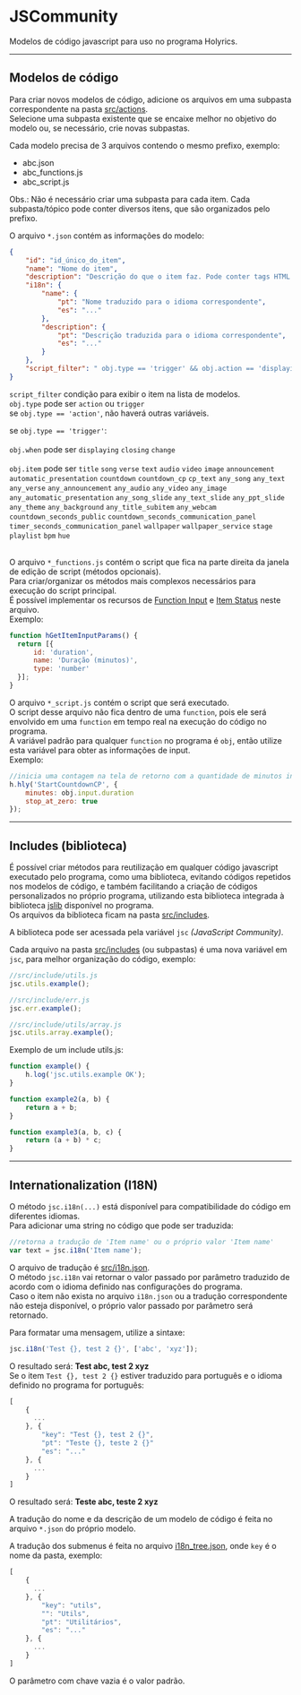 # JSCommunity
Modelos de código javascript para uso no programa Holyrics.

---

## Modelos de código

Para criar novos modelos de código, adicione os arquivos em uma subpasta correspondente na pasta [src/actions](src/actions).<br>
Selecione uma subpasta existente que se encaixe melhor no objetivo do modelo ou, se necessário, crie novas subpastas.

Cada modelo precisa de 3 arquivos contendo o mesmo prefixo, exemplo:<br>
- abc.json<br>
- abc_functions.js<br>
- abc_script.js<br>

Obs.: Não é necessário criar uma subpasta para cada item. Cada subpasta/tópico pode conter diversos itens, que são organizados pelo prefixo.<br>

O arquivo `*.json` contém as informações do modelo:<br>
```json
{
    "id": "id_único_do_item",
    "name": "Nome do item",
    "description": "Descrição do que o item faz. Pode conter tags HTML para melhor formatação. <b>bold</b>, <i>italic</i>, etc...",
    "i18n": {
        "name": {
            "pt": "Nome traduzido para o idioma correspondente",
            "es": "..."
        },
        "description": {
            "pt": "Descrição traduzida para o idioma correspondente",
            "es": "..."
        }
    },
    "script_filter": " obj.type == 'trigger' && obj.action == 'displaying' && obj.item == 'image' "
}
```

`script_filter` condição para exibir o item na lista de modelos.<br>
`obj.type` pode ser `action` ou `trigger`<br>
se `obj.type == 'action'`, não haverá outras variáveis.

se `obj.type == 'trigger'`:<br>
<br>
`obj.when` pode ser `displaying` `closing` `change`<br>
<br>
`obj.item` pode ser `title` `song` `verse` `text` `audio` `video` `image` `announcement` `automatic_presentation` `countdown` `countdown_cp` `cp_text` `any_song` `any_text` `any_verse` `any_announcement` `any_audio` `any_video` `any_image` `any_automatic_presentation` `any_song_slide` `any_text_slide` `any_ppt_slide` `any_theme` `any_background` `any_title_subitem` `any_webcam` `countdown_seconds_public` `countdown_seconds_communication_panel` `timer_seconds_communication_panel` `wallpaper` `wallpaper_service` `stage` `playlist` `bpm` `hue`<br>
<br>

O arquivo `*_functions.js` contém o script que fica na parte direita da janela de edição de script (métodos opcionais).<br>
Para criar/organizar os métodos mais complexos necessários para execução do script principal.<br>
É possível implementar os recursos de [Function Input](https://github.com/holyrics/Scripts/blob/main/FunctionInput.md) e [Item Status](https://github.com/holyrics/Scripts/blob/main/ItemStatus.md) neste arquivo.<br>
Exemplo:
```javascript
function hGetItemInputParams() {
  return [{
      id: 'duration',
      name: 'Duração (minutos)',
      type: 'number'
  }];
}
```

O arquivo `*_script.js` contém o script que será executado.<br>
O script desse arquivo não fica dentro de uma `function`, pois ele será envolvido em uma `function` em tempo real na execução do código no programa.<br>
A variável padrão para qualquer `function` no programa é `obj`, então utilize esta variável para obter as informações de input.<br>
Exemplo:
```javascript
//inicia uma contagem na tela de retorno com a quantidade de minutos informada na interface pelo input 'duration'
h.hly('StartCountdownCP', {
    minutes: obj.input.duration
    stop_at_zero: true
});
```

---

## Includes (biblioteca)

É possível criar métodos para reutilização em qualquer código javascript executado pelo programa, como uma biblioteca, evitando códigos repetidos nos modelos de código, e também facilitando a criação de códigos personalizados no próprio programa, utilizando esta biblioteca integrada à biblioteca [jslib](https://github.com/holyrics/jslib) disponível no programa.<br>
Os arquivos da biblioteca ficam na pasta [src/includes](src/includes).

A biblioteca pode ser acessada pela variável `jsc` _(JavaScript Community)_.<br>

Cada arquivo na pasta [src/includes](src/includes) (ou subpastas) é uma nova variável em `jsc`, para melhor organização do código, exemplo:<br>
```javascript
//src/include/utils.js
jsc.utils.example();

//src/include/err.js
jsc.err.example();

//src/include/utils/array.js
jsc.utils.array.example();
```

Exemplo de um include utils.js:
```javascript
function example() {
    h.log('jsc.utils.example OK');
}

function example2(a, b) {
    return a + b;
}

function example3(a, b, c) {
    return (a + b) * c;
}

```

---

## Internationalization (I18N)

O método `jsc.i18n(...)` está disponível para compatibilidade do código em diferentes idiomas.<br>
Para adicionar uma string no código que pode ser traduzida:
```javascript
//retorna a tradução de 'Item name' ou o próprio valor 'Item name'
var text = jsc.i18n('Item name');
```

O arquivo de tradução é [src/i18n.json](src/i18n.json).<br>
O método `jsc.i18n` vai retornar o valor passado por parâmetro traduzido de acordo com o idioma definido nas configurações do programa.<br>
Caso o item não exista no arquivo `i18n.json` ou a tradução correspondente não esteja disponível, o próprio valor passado por parâmetro será retornado.<br>

Para formatar uma mensagem, utilize a sintaxe:
```javascript
jsc.i18n('Test {}, test 2 {}', ['abc', 'xyz']);
```
O resultado será: __Test abc, test 2 xyz__<br>
Se o item `Test {}, test 2 {}` estiver traduzido para português e o idioma definido no programa for português:
```javascript
[
    {
      ...
    }, {
        "key": "Test {}, test 2 {}",
        "pt": "Teste {}, teste 2 {}"
        "es": "..."
    }, {
      ...
    }
]
```
O resultado será: __Teste abc, teste 2 xyz__

A tradução do nome e da descrição de um modelo de código é feita no arquivo `*.json` do próprio modelo.

A tradução dos submenus é feita no arquivo [i18n_tree.json](src/actions/i18n_tree.json), onde `key` é o nome da pasta, exemplo:
```javascript
[
    {
      ...
    }, {
        "key": "utils",
        "": "Utils",
        "pt": "Utilitários",
        "es": "..."
    }, {
      ...
    }
]
```
O parâmetro com chave vazia é o valor padrão.

